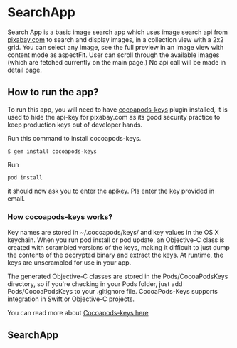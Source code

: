 # SearchApp
Search App is a basic image search app which uses image search api from [pixabay.com](pixabay.com) to search and display images, in a collection view with a 2x2 grid. You can select any image, see the full preview in an image view with content mode as aspectFit. User can scroll through the available images (which are fetched currently on the main page.) No api call will be made in detail page.

## How to run the app?
To run this app, you will need to have [cocoapods-keys](https://github.com/orta/cocoapods-keys) plugin installed, it is used to hide the api-key for pixabay.com as its good security practice to keep production keys out of developer hands.

Run this command to install cocoapods-keys. 
```
$ gem install cocoapods-keys
```

Run 

```
pod install
```

it should now ask you to enter the apikey. Pls enter the key provided in email.

### How cocoapods-keys works?

Key names are stored in ~/.cocoapods/keys/ and key values in the OS X keychain. When you run pod install or pod update, an Objective-C class is created with scrambled versions of the keys, making it difficult to just dump the contents of the decrypted binary and extract the keys. At runtime, the keys are unscrambled for use in your app.

The generated Objective-C classes are stored in the Pods/CocoaPodsKeys directory, so if you're checking in your Pods folder, just add Pods/CocoaPodsKeys to your .gitignore file. CocoaPods-Keys supports integration in Swift or Objective-C projects.

You can read more about [Cocoapods-keys here](https://github.com/orta/cocoapods-keys)


## SearchApp 


